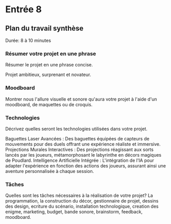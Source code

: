 # Entrée 8
## Plan du travail synthèse
Durée: 8 à 10 minutes

### Résumer votre projet en une phrase
Résumer le projet en une phrase concise.   

Projet ambitieux, surprenant et novateur.

### Moodboard
Montrer nous l'allure visuelle et sonore qu'aura votre projet à l'aide d'un moodboard, de maquettes ou de croquis. 


### Technologies
Décrivez quelles seront les technologies utilisées dans votre projet. 

Baguettes Laser Avancées : Des baguettes équipées de capteurs de mouvements pour des duels offrant une expérience réaliste et immersive.
Projections Murales Interactives : Des projections réagissant aux sorts lancés par les joueurs, métamorphosant le labyrinthe en décors magiques de Poudlard.
Intelligence Artificielle Intégrée : L'intégration de l'IA pour adapter l'expérience en fonction des actions des joueurs, assurant ainsi une aventure personnalisée à chaque session.

### Tâches
Quelles sont les tâches nécessaires à la réalisation de votre projet? 
La programmation, la construction du décor, gestionnaire de projet, dessins des design, ecriture du scénario, installation technologique, creation des enigme, marketing, budget, bande sonore, brainstorm, feedback, moodboard.
